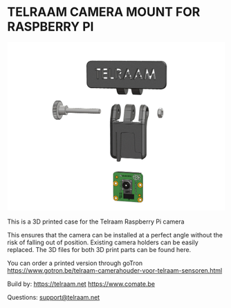 # TELRAAM CAMERA MOUNT FOR RASPBERRY PI 

![](529A001-Main-assy.jpg)

This is a 3D printed case for the Telraam Raspberry Pi camera

This ensures that the camera can be installed at a perfect angle without the risk of falling out of position. Existing camera holders can be easily replaced. The 3D files for both 3D print parts can be found here.

You can order a printed version through goTron https://www.gotron.be/telraam-camerahouder-voor-telraam-sensoren.html

Build by:
https://telraam.net
https://www.comate.be

Questions:
support@telraam.net